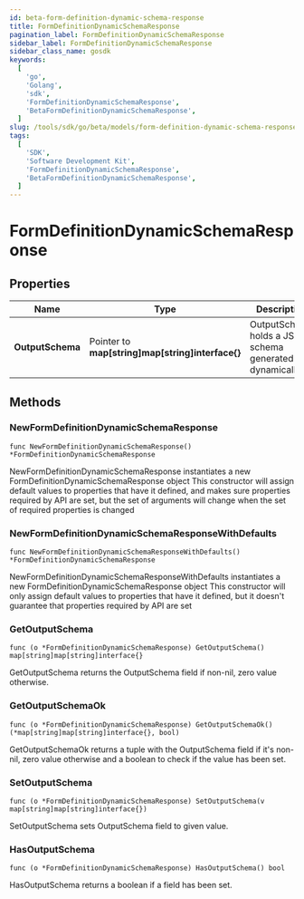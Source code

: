 ```yaml
---
id: beta-form-definition-dynamic-schema-response
title: FormDefinitionDynamicSchemaResponse
pagination_label: FormDefinitionDynamicSchemaResponse
sidebar_label: FormDefinitionDynamicSchemaResponse
sidebar_class_name: gosdk
keywords:
  [
    'go',
    'Golang',
    'sdk',
    'FormDefinitionDynamicSchemaResponse',
    'BetaFormDefinitionDynamicSchemaResponse',
  ]
slug: /tools/sdk/go/beta/models/form-definition-dynamic-schema-response
tags:
  [
    'SDK',
    'Software Development Kit',
    'FormDefinitionDynamicSchemaResponse',
    'BetaFormDefinitionDynamicSchemaResponse',
  ]
---
```


# FormDefinitionDynamicSchemaResponse

## Properties

| Name | Type | Description | Notes |
| --- | --- | --- | --- |
| **OutputSchema** | Pointer to **map[string]map[string]interface{}** | OutputSchema holds a JSON schema generated dynamically | [optional] |

## Methods

### NewFormDefinitionDynamicSchemaResponse

`func NewFormDefinitionDynamicSchemaResponse() *FormDefinitionDynamicSchemaResponse`

NewFormDefinitionDynamicSchemaResponse instantiates a new FormDefinitionDynamicSchemaResponse object This constructor will assign default values to properties that have it defined, and makes sure properties required by API are set, but the set of arguments will change when the set of required properties is changed

### NewFormDefinitionDynamicSchemaResponseWithDefaults

`func NewFormDefinitionDynamicSchemaResponseWithDefaults() *FormDefinitionDynamicSchemaResponse`

NewFormDefinitionDynamicSchemaResponseWithDefaults instantiates a new FormDefinitionDynamicSchemaResponse object This constructor will only assign default values to properties that have it defined, but it doesn't guarantee that properties required by API are set

### GetOutputSchema

`func (o *FormDefinitionDynamicSchemaResponse) GetOutputSchema() map[string]map[string]interface{}`

GetOutputSchema returns the OutputSchema field if non-nil, zero value otherwise.

### GetOutputSchemaOk

`func (o *FormDefinitionDynamicSchemaResponse) GetOutputSchemaOk() (*map[string]map[string]interface{}, bool)`

GetOutputSchemaOk returns a tuple with the OutputSchema field if it's non-nil, zero value otherwise and a boolean to check if the value has been set.

### SetOutputSchema

`func (o *FormDefinitionDynamicSchemaResponse) SetOutputSchema(v map[string]map[string]interface{})`

SetOutputSchema sets OutputSchema field to given value.

### HasOutputSchema

`func (o *FormDefinitionDynamicSchemaResponse) HasOutputSchema() bool`

HasOutputSchema returns a boolean if a field has been set.
